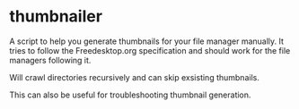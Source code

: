 # thumbnailer

A script to help you generate thumbnails for your file manager manually. It tries to follow the Freedesktop.org specification and should work for the file managers following it.

Will crawl directories recursively and can skip exsisting thumbnails.

This can also be useful for troubleshooting thumbnail generation.
